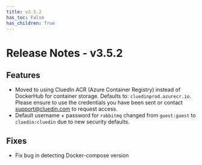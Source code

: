 ```yaml
---
title: v3.5.2
has_toc: False
has_children: True
---
```


# Release Notes - v3.5.2

## Features
+ Moved to using CluedIn ACR (Azure Container Registry) instead of DockerHub for container storage. Defaults to: `cluedinprod.azurecr.io`. Please ensure to use the credentials you have been sent or contact support@cluedin.com to request access.
+ Default username + password for `rabbitmq` changed from `guest:guest` to `cluedin:cluedin` due to new security defaults.
## Fixes
+ Fix bug in detecting Docker-compose version

